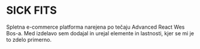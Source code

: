 # SICK FITS

Spletna e-commerce platforma narejena po tečaju Advanced React Wes Bos-a. Med izdelavo sem dodajal in urejal
elemente in lastnosti, kjer se mi je to zdelo primerno.
